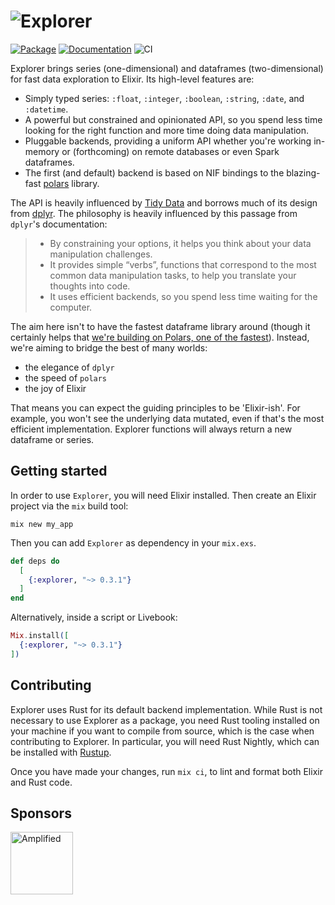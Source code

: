 <h1><img src="explorer.png" alt="Explorer"></h1>

[![Package](https://img.shields.io/hexpm/v/explorer.svg)](https://hex.pm/packages/explorer) [![Documentation](http://img.shields.io/badge/hex.pm-docs-green.svg?style=flat)](https://hexdocs.pm/explorer) ![CI](https://github.com/elixir-nx/explorer/actions/workflows/ci.yml/badge.svg)

Explorer brings series (one-dimensional) and dataframes (two-dimensional) for fast data exploration to Elixir. Its high-level features are:

- Simply typed series: `:float`, `:integer`, `:boolean`, `:string`, `:date`, and `:datetime`.
- A powerful but constrained and opinionated API, so you spend less time looking for the right
  function and more time doing data manipulation.
- Pluggable backends, providing a uniform API whether you're working in-memory or (forthcoming) on
  remote databases or even Spark dataframes.
- The first (and default) backend is based on NIF bindings to the blazing-fast
  [polars](https://docs.rs/polars) library.

The API is heavily influenced by [Tidy Data](https://vita.had.co.nz/papers/tidy-data.pdf) and
borrows much of its design from [dplyr](https://dplyr.tidyverse.org). The philosophy is heavily
influenced by this passage from `dplyr`'s documentation:

> - By constraining your options, it helps you think about your data manipulation challenges.
> - It provides simple “verbs”, functions that correspond to the most common data manipulation
>   tasks, to help you translate your thoughts into code.
> - It uses efficient backends, so you spend less time waiting for the computer.

The aim here isn't to have the fastest dataframe library around (though it certainly helps that
[we're building on Polars, one of the fastest](https://h2oai.github.io/db-benchmark/)). Instead, we're
aiming to bridge the best of many worlds:

- the elegance of `dplyr`
- the speed of `polars`
- the joy of Elixir

That means you can expect the guiding principles to be 'Elixir-ish'. For example, you won't see
the underlying data mutated, even if that's the most efficient implementation. Explorer functions
will always return a new dataframe or series.

## Getting started

In order to use `Explorer`, you will need Elixir installed. Then create an
Elixir project via the `mix` build tool:

```
mix new my_app
```

Then you can add `Explorer` as dependency in your `mix.exs`.

```elixir
def deps do
  [
    {:explorer, "~> 0.3.1"}
  ]
end
```

Alternatively, inside a script or Livebook:

```elixir
Mix.install([
  {:explorer, "~> 0.3.1"}
])
```

## Contributing

Explorer uses Rust for its default backend implementation. While Rust is not necessary to
use Explorer as a package, you need Rust tooling installed on your machine if you want to
compile from source, which is the case when contributing to Explorer. In particular, you
will need Rust Nightly, which can be installed with [Rustup](https://rust-lang.github.io/rustup/installation/index.html).

Once you have made your changes, run `mix ci`, to lint and format both Elixir and Rust code.

## Sponsors

<a href="https://amplified.ai"><img src="sponsors/amplified.png" width=100 alt="Amplified"></a>
